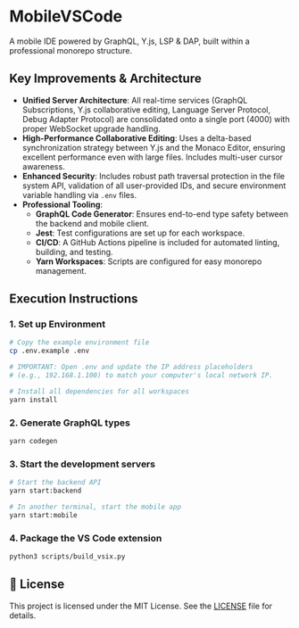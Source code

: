 # MobileVSCode

A mobile IDE powered by GraphQL, Y.js, LSP & DAP, built within a professional monorepo structure.

## Key Improvements & Architecture

-   **Unified Server Architecture**: All real-time services (GraphQL Subscriptions, Y.js collaborative editing, Language Server Protocol, Debug Adapter Protocol) are consolidated onto a single port (4000) with proper WebSocket upgrade handling.
-   **High-Performance Collaborative Editing**: Uses a delta-based synchronization strategy between Y.js and the Monaco Editor, ensuring excellent performance even with large files. Includes multi-user cursor awareness.
-   **Enhanced Security**: Includes robust path traversal protection in the file system API, validation of all user-provided IDs, and secure environment variable handling via `.env` files.
-   **Professional Tooling**:
    -   **GraphQL Code Generator**: Ensures end-to-end type safety between the backend and mobile client.
    -   **Jest**: Test configurations are set up for each workspace.
    -   **CI/CD**: A GitHub Actions pipeline is included for automated linting, building, and testing.
    -   **Yarn Workspaces**: Scripts are configured for easy monorepo management.

## Execution Instructions

### 1. Set up Environment
```bash
# Copy the example environment file
cp .env.example .env

# IMPORTANT: Open .env and update the IP address placeholders
# (e.g., 192.168.1.100) to match your computer's local network IP.

# Install all dependencies for all workspaces
yarn install
```

### 2. Generate GraphQL types
```bash
yarn codegen
```

### 3. Start the development servers
```bash
# Start the backend API
yarn start:backend

# In another terminal, start the mobile app
yarn start:mobile
```

### 4. Package the VS Code extension
```bash
python3 scripts/build_vsix.py
```

## 📄 License

This project is licensed under the MIT License. See the [LICENSE](./LICENSE) file for details.
